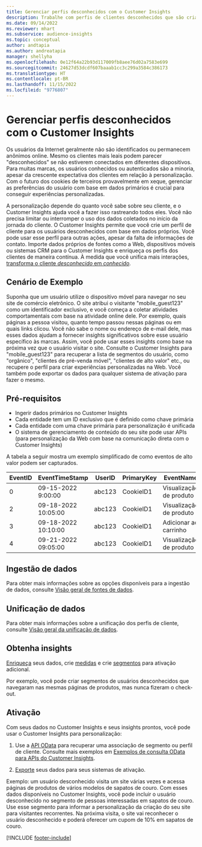 ```yaml
---
title: Gerenciar perfis desconhecidos com o Customer Insights
description: Trabalhe com perfis de clientes desconhecidos que são criados e gerenciados no Dynamics 365 Customer Insights.
ms.date: 09/14/2022
ms.reviewer: mhart
ms.subservice: audience-insights
ms.topic: conceptual
author: andtapia
ms.author: andreatapia
manager: shellyha
ms.openlocfilehash: 0e12f64a22b93d117009fb8aee76d02a7583e699
ms.sourcegitcommit: 24627d53dcdf607baaab1cc3c299a3584c386173
ms.translationtype: HT
ms.contentlocale: pt-BR
ms.lasthandoff: 11/15/2022
ms.locfileid: "9776807"
---
```

# <a name="manage-unknown-profiles-with-customer-insights"></a>Gerenciar perfis desconhecidos com o Customer Insights

Os usuários da Internet geralmente não são identificados ou permanecem anônimos online. Mesmo os clientes mais leais podem parecer "desconhecidos" se não estiverem conectados em diferentes dispositivos. Para muitas marcas, os usuários conhecidos ou autenticados são a minoria, apesar da crescente expectativa dos clientes em relação à personalização. Com o futuro dos cookies de terceiros provavelmente em xeque, gerenciar as preferências do usuário com base em dados primários é crucial para conseguir experiências personalizadas.

A personalização depende do quanto você sabe sobre seu cliente, e o Customer Insights ajuda você a fazer isso rastreando todos eles.  Você não precisa limitar ou interromper o uso dos dados coletados no início da jornada do cliente. O Customer Insights permite que você crie um perfil de cliente para os usuários desconhecidos com base em dados próprios. Você pode usar esse perfil para outras ações, apesar da falta de informações de contato. Importe dados próprios de fontes como a Web, dispositivos móveis ou sistemas CRM para o Customer Insights e enriqueça os perfis dos clientes de maneira contínua. À medida que você unifica mais interações, [transforma o cliente *desconhecido* em *conhecido*](unknown-to-known.md).

## <a name="sample-scenario"></a>Cenário de Exemplo

Suponha que um usuário utilize o dispositivo móvel para navegar no seu site de comércio eletrônico. O site atribui o visitante "mobile_guest123" como um identificador exclusivo, e você começa a coletar atividades comportamentais com base na atividade online dele. Por exemplo, quais páginas a pessoa visitou, quanto tempo passou nessas páginas ou em quais links clicou. Você não sabe o nome ou endereço de e-mail dele, mas esses dados ajudam a fornecer insights significativos sobre esse usuário específico às marcas. Assim, você pode usar esses insights como base na próxima vez que o usuário visitar o site. Consulte o Customer Insights para "mobile_guest123" para recuperar a lista de segmentos do usuário, como "orgânico", "clientes de pré-venda móvel", "clientes de alto valor" etc., ou recupere o perfil para criar experiências personalizadas na Web. Você também pode exportar os dados para qualquer sistema de ativação para fazer o mesmo.

## <a name="prerequisites"></a>Pré-requisitos

- Ingerir dados primários no Customer Insights
- Cada entidade tem um ID exclusivo que é definido como chave primária
- Cada entidade com uma chave primária para personalização é unificada
- O sistema de gerenciamento de conteúdo do seu site pode usar APIs (para personalização da Web com base na comunicação direta com o Customer Insights)

A tabela a seguir mostra um exemplo simplificado de como eventos de alto valor podem ser capturados.

|EventID|EventTimeStamp|UserID|PrimaryKey|EventName|
|--|--|--|--|--|
|0|09-15-2022 9:00:00|abc123|CookieID1|Visualização de produto|
|2|09-18-2022 10:05:00|abc123|CookieID1|Visualização de produto|
|3|09-18-2022 10:10:00|abc123|CookieID1|Adicionar ao carrinho|
|4|09-21-2022 09:05:00|abc123|CookieID1|Visualização de produto|

## <a name="data-ingestion"></a>Ingestão de dados

Para obter mais informações sobre as opções disponíveis para a ingestão de dados, consulte [Visão geral de fontes de dados](data-sources.md).

## <a name="data-unification"></a>Unificação de dados

Para obter mais informações sobre a unificação dos perfis de cliente, consulte [Visão geral da unificação de dados](data-unification.md).

## <a name="get-insights"></a>Obtenha insights

[Enriqueça](enrichment-hub.md) seus dados, crie [medidas](measures.md) e crie [segmentos](segments.md) para ativação adicional.

Por exemplo, você pode criar segmentos de usuários desconhecidos que navegaram nas mesmas páginas de produtos, mas nunca fizeram o check-out.

## <a name="activation"></a>Ativação

Com seus dados no Customer Insights e seus insights prontos, você pode usar o Customer Insights para personalização:

1. Use a [API OData](apis.md) para recuperar uma associação de segmento ou perfil de cliente. Consulte mais exemplos em [Exemplos de consulta OData para APIs do Customer Insights](odata-examples.md).

1. [Exporte](export-destinations.md) seus dados para seus sistemas de ativação.

Exemplo: um usuário desconhecido visita um site várias vezes e acessa páginas de produtos de vários modelos de sapatos de couro. Com esses dados disponíveis no Customer Insights, você pode incluir o usuário desconhecido no segmento de pessoas interessadas em sapatos de couro. Use esse segmento para informar a personalização da criação do seu site para visitantes recorrentes. Na próxima visita, o site vai reconhecer o usuário desconhecido e poderá oferecer um cupom de 10% em sapatos de couro.

[!INCLUDE [footer-include](includes/footer-banner.md)]
